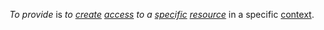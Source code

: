 *To provide* is *to [create](https://github.com/gcassel/Modular-Organization-Terminology/blob/master/terms/create.md) [access](https://github.com/gcassel/Modular-Organization-Terminology/blob/master/terms/access.md) to a [specific](https://github.com/gcassel/Modular-Organization-Terminology/blob/master/terms/specific.md) [resource](https://github.com/gcassel/Modular-Organization-Terminology/blob/master/terms/resource.md)* in a specific [context](https://github.com/gcassel/Modular-Organization-Terminology/blob/master/terms/context.md).
